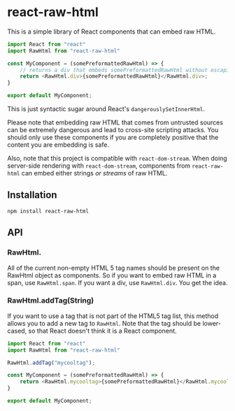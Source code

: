 # react-raw-html

This is a simple library of React components that can embed raw HTML.

```javascript
import React from "react"
import RawHtml from "react-raw-html"

const MyComponent = (somePreformattedRawHtml) => {
	// returns a div that embeds somePreformattedRawHtml without escaping it for the browser.
	return <RawHtml.div>{somePreformattedRawHtml}</RawHtml.div>;
}

export default MyComponent;
```

This is just syntactic sugar around React's `dangerouslySetInnerHtml`.

Please note that embedding raw HTML that comes from untrusted sources can be extremely dangerous and lead to cross-site scripting attacks. You should only use these components if you are completely positive that the content you are embedding is safe.

Also, note that this project is compatible with `react-dom-stream`. When doing server-side rendering with `react-dom-stream`, components from `react-raw-html` can embed either strings *or streams* of raw HTML.

## Installation

```
npm install react-raw-html
```

## API

### RawHtml.<tagname>

All of the current non-empty HTML 5 tag names should be present on the RawHtml object as components. So if you want to embed raw HTML in a span, use `RawHtml.span`. If you want a div, use `RawHtml.div`. You get the idea.

### RawHtml.addTag(String)

If you want to use a tag that is not part of the HTML5 tag list, this method allows you to add a new tag to `RawHtml`. Note that the tag should be lower-cased, so that React doesn't think it is a React component.

```javascript
import React from "react"
import RawHtml from "react-raw-html"

RawHtml.addTag("mycooltag");

const MyComponent = (somePreformattedRawHtml) => {
	return <RawHtml.mycooltag>{somePreformattedRawHtml}</RawHtml.mycooltag>;
}

export default MyComponent;
```